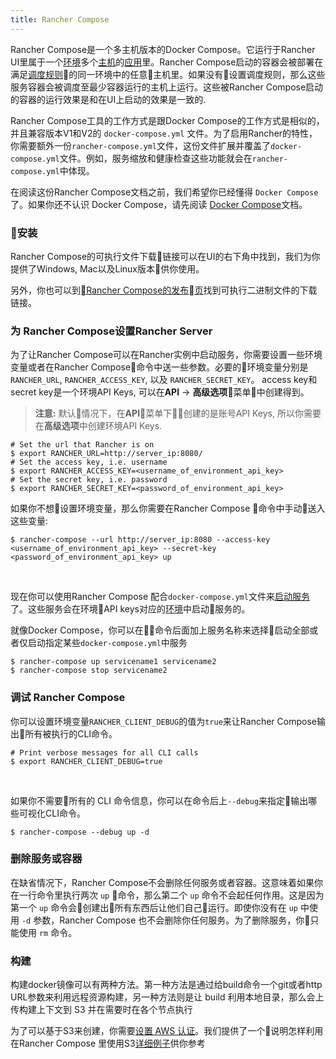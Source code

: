 ```yaml
---
title: Rancher Compose
---
```


Rancher Compose是一个多主机版本的Docker Compose。它运行于Rancher UI里属于一个[环境](/docs/rancher/v1.x/cn/configuration/environments/)多个[主机](/docs/rancher/v1.x/cn/infrastructure/hosts/)的[应用](/docs/rancher/v1.x/cn/infrastructure/cattle/stacks/)里。Rancher Compose启动的容器会被部署在满足[调度规则](/docs/rancher/v1.x/cn/infrastructure/cattle/scheduling/)的同一环境中的任意主机里。如果没有设置调度规则，那么这些服务容器会被调度至最少容器运行的主机上运行。这些被Rancher Compose启动的容器的运行效果是和在UI上启动的效果是一致的.

Rancher Compose工具的工作方式是跟Docker Compose的工作方式是相似的，并且兼容版本V1和V2的 `docker-compose.yml` 文件。为了启用Rancher的特性，你需要额外一份`rancher-compose.yml`文件，这份文件扩展并覆盖了`docker-compose.yml`文件。例如，服务缩放和健康检查这些功能就会在`rancher-compose.yml`中体现。

在阅读这份Rancher Compose文档之前，我们希望你已经懂得 `Docker Compose` 了。如果你还不认识 Docker Compose，请先阅读 [Docker Compose](https://docs.docker.com/compose/)文档。

### 安装

Rancher Compose的可执行文件下载链接可以在UI的右下角中找到，我们为你提供了Windows, Mac以及Linux版本供你使用。

另外，你也可以到[Rancher Compose的发布页](https://github.com/rancher/rancher-compose/releases)找到可执行二进制文件的下载链接。

### 为 Rancher Compose设置Rancher Server

为了让Rancher Compose可以在Rancher实例中启动服务，你需要设置一些环境变量或者在Rancher Compose命令中送一些参数。必要的环境变量分别是 `RANCHER_URL`, `RANCHER_ACCESS_KEY`, 以及 `RANCHER_SECRET_KEY`。 access key和secret key是一个环境API Keys, 可以在**API** -> **高级选项**菜单中创建得到。

> **注意:** 默认情况下，在**API**菜单下创建的是账号API Keys, 所以你需要在**高级选项**中创建环境API Keys.

```
# Set the url that Rancher is on
$ export RANCHER_URL=http://server_ip:8080/
# Set the access key, i.e. username
$ export RANCHER_ACCESS_KEY=<username_of_environment_api_key>
# Set the secret key, i.e. password
$ export RANCHER_SECRET_KEY=<password_of_environment_api_key>
```

如果你不想设置环境变量，那么你需要在Rancher Compose 命令中手动送入这些变量:

```
$ rancher-compose --url http://server_ip:8080 --access-key <username_of_environment_api_key> --secret-key <password_of_environment_api_key> up
```

<br>

现在你可以使用Rancher Compose 配合`docker-compose.yml`文件来[启动服务](/docs/rancher/v1.x/cn/infrastructure/cattle/adding-services/#使用-rancher-compose-添加服务)了。这些服务会在环境API keys对应的[环境](/docs/rancher/v1.x/cn/configuration/environments/)中启动服务的。

就像Docker Compose，你可以在命令后面加上服务名称来选择启动全部或者仅启动指定某些`docker-compose.yml`中服务

```baseurl
$ rancher-compose up servicename1 servicename2
$ rancher-compose stop servicename2
```

### 调试 Rancher Compose

你可以设置环境变量`RANCHER_CLIENT_DEBUG`的值为`true`来让Rancher Compose输出所有被执行的CLI命令。

```
# Print verbose messages for all CLI calls
$ export RANCHER_CLIENT_DEBUG=true
```

<br>

如果你不需要所有的 CLI 命令信息，你可以在命令后上`--debug`来指定输出哪些可视化CLI命令。

```
$ rancher-compose --debug up -d
```

### 删除服务或容器

在缺省情况下，Rancher Compose不会删除任何服务或者容器。这意味着如果你在一行命令里执行两次 `up` 命令，那么第二个 `up` 命令不会起任何作用。这是因为第一个 `up` 命令会创建出所有东西后让他们自己运行。即使你没有在 `up` 中使用 `-d` 参数，Rancher Compose 也不会删除你任何服务。为了删除服务，你只能使用 `rm` 命令。

### 构建

构建docker镜像可以有两种方法。第一种方法是通过给build命令一个git或者http URL参数来利用远程资源构建，另一种方法则是让 build 利用本地目录，那么会上传构建上下文到 S3 并在需要时在各个节点执行

为了可以基于S3来创建，你需要[设置 AWS 认证](https://github.com/aws/aws-sdk-go/#configuring-credentials)。我们提供了一个说明怎样利用在Rancher Compose 里使用S3[详细例子](/docs/rancher/v1.x/cn/infrastructure/cattle/rancher-compose/build/)供你参考
